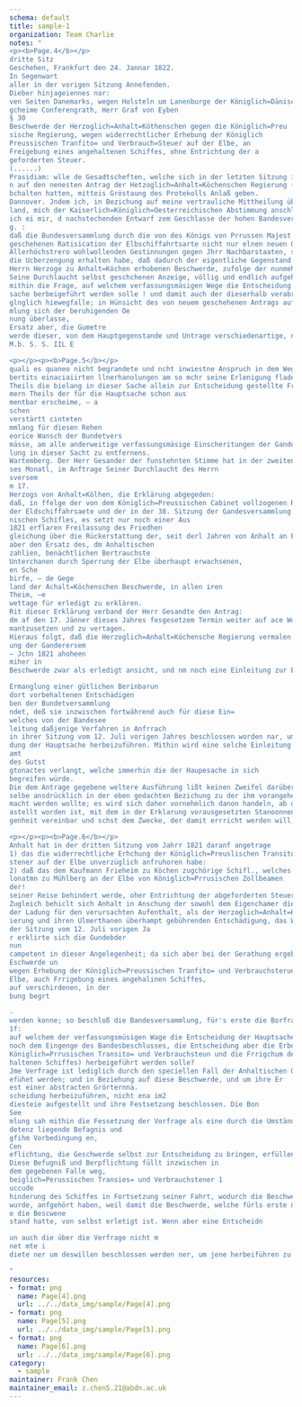 ```yaml
---
schema: default  
title: sample-1
organization: Team Charlie
notes: "
<p><b>Page.4</b></p>
dritte Sitz
Geschehen, Frankfurt den 24. Jannar 1822.
In Segenwart
aller in der vorigen Sitzung Annefenden.
Dieber hinjageiennes nar:
ven Seiten Danemarks, wegen Holsteln um Lanenburge der Königlich=Dänisch
gcheime Conferengrath, Herr Graf von Eyben
§ 30
Beschwerde der Herzoglich=Anhalt=Köthenschen gegen die Königlich=Preu
sische Regierung, wegen widerrechtlicher Erhebung der Königlich
Preussischen Tranfito= und Verbrauch=Steuer auf der Elbe, an
Freigebung eines angehaltenen Schiffes, ohne Entrichtung der a
geforderten Steuer.
(......)
Prasidiam: wlle de Gesadtscheften, welche sich in der letzten Sitzung ihre Absti
n auf den nenesten Antrag der Hetzoglich=Anhalt=Köchenschen Regierung (8 28) vo
bchalten hatten, mitteis Gröstaung des Protekolls Anlaß geben.
Dannover. Jndem ich, in Bezichung auf meine vertrauliche Mittheilung über dies
land, mich der Kaiserlich=Königlich=Oesterreichischen Abstimmung anschliesse, erlaul
ich ei mir, d nachstechenden Entwarf zem Geschlasse der hohen Bandesversammlung vorzu
g. :
daß die Bundesversammlung durch die von des Königs von Prrussen Majest
geschehenen Ratisication der Elbschiffahrtsarte nicht nur elnen neuen Geweis ve
Allerhöchstrero wohlwollenden Gestinnungen gegen Jhrr Nachbarstaaten, sondern an
die Ucberzengung erhalten habe, daß dadurch der eigentliche Gegenstand der von de
Herrn Herzoge zu Anhalt=Köchen erhobenen Beschwerde, zufolge der nunmehr vi
Seine Durchlaucht selbst geschchenen Anzeige, völlig und endlich aufgehoben so
mithin die Frage, auf welchem verfassungsmäsigen Wege die Entscheidung der Haut
sache berbeigeführt werden solle ! und damit auch der dieserhalb verabredene Term
glnglich hiewegfalle; in Hünsicht des von neuem geschehenen Antrags auf Schaden
mlung sich der beruhigenden Oe
nung überlasse,
Ersatz aber, die Gumetre
werde dieser, von dem Hauptgegenstande und Untrage verschiedenartige, noch zu Ze
M.b. S. S. IIL E

<p></p><p><b>Page.5</b></p>
quali es quaneo nicht begrandete und ncht inwiestne Anspruch in dem Wege der
bertits einaciaiirten llnerhanolungen am so mchr seine Erlenigung fladen, als eines
Theils die bielang in dieser Sache allein zur Entscheidung gestellte Frage auf den=
mern Theils der für die Hauptsache schon aus
mentbar erscheime, — a
schen
verstärtt cinteten
mmlang für diesen Rehen
eorice Wansch der Bundetvers
mässe, am alle anderweitige verfassungsmäsige Einscheritungen der Gandetversamm
lung in dieser Sacht zu entfernens.
Wartemberg. Der Herr Gesander der funstehnten Stimme hat in der zweiten Sitzung
ses Monatl, im Anftrage Seiner Durchlaucht des Herrn
sversem
m 17.
Herzogs von Anhalt=Kölhen, die Erklärung abgegeden:
daß, in ffelge der von dem Königlich=Preussischen Cabinet vollzogenen Ratification
der Eldschiffahrsaete und der in der 38. Sitzung der Gandesversammlung u. 18. Dec.
nischen Schifles, es setzt nur noch einer Aus
1821 erflaren Freilassung des Friedhen
gleichung über die Rückerstattung der, seit derl Jahren von Anhalt an Prrassen be=
aber den Ersatz des, dm Anhaltischen
zahlien, benächtlichen Bertrauchste
Unterchanen durch Sperrung der Elbe überhaupt erwachsenen,
en Sche
birfe, — de Gege
land der Achalt=Köchenschen Beschwerde, in allen iren
Theim, —e
wettage für erledigt zu erklären.
Rit dieser Erklärung verband der Herr Gesandte den Antrag:
dm af den 17. Jänner dieses Jahres fesgesetzem Termin weiter auf ace Wochen
mantzusetzen und zu vertagen.
Hieraus folgt, daß die Herzoglich=Anhalt=Köchensche Regierung vermalen de Hampl
ung der Ganderersem
— Jchn 1821 ahoheen
miher in
Beschwerde zwar als erledigt ansicht, und nm noch eine Einleitung zur Entscheidung des

Ermanglung einer gütlichen Berinbarun
dort vorbehaltenen Entschädigen
ben der Bundetversammlung
ndet, deß sie inzwischen fortwährend auch für diese Ein=
welches von der Bandesee
leitung daßjenige Verfahren in Anfrrach
in ihrer Sitzung vom 12. Juli vorigen Jahres beschlossen worden nar, um eine Entschei=
dung der Hauptsache herbeizuführen. Mithin wird eine selche Einleitung zu
amt
des Gutst
gtonactes verlangt, welche immerhin die der Haupesache in sich
begreifen würde.
Die dem Antrage gegebene weltere Ausführung lißt keinen Zweifel darüber, daß der
selbe ansdrücklich in der eben gedachten Bezichung zu der ihm vorangehenden Erfllrung ge
macht werden wollte; es wird sich daher vornehmlich danon handeln, ab der Antrag, wie er
astellt worden ist, mit dem in der Erklarung vorausgesetzten Stanoonnen dieser Angele=
genheit vereinbar und schst dem Zwecke, der damit errricht werden will, angemessen sey.

<p></p><p><b>Page.6</b></p>
Anhalt hat in der dritten Sitzung vom Jahrr 1821 daranf angetrage
1) das die widerrechtliche Erhchung der Königlich=Preuslischen Transito= und Berbeen
stener auf der Elbe unverzüglich anfruhoren habe:
2) daß das dem Kaufmann Frieheim zu Köchen zugchörige Schifl., welches seit ser
lonatmn zu Mühlberg an der Elbe von Königlich=Prrusischen Zollbeamen
der!
seiner Reise behindert werde, oher Entrichtung der abgeforderten Steuer frei gegeben wer
Zugleich behiclt sich Anhalt in Anschung der sowohl dem Eigenchamer dieses Schif
der Ladung für den verursachten Aufenthalt, als der Herzoglich=Anhalt=Köeden
ierung und ihren Ulmerthanen überhampt gebührenden Entschädigung, das Weitere ve
der Sitzung vom 12. Juli vorigen Ja
r erklirte sich die Gundebder
nun
campetent in dieser Angelegenheit; da sich aber bei der Gerathung ergeben hatte, das
Eschwerde un
wegen Erhebung der Königlich=Preussischen Tranfito= und Verbrauchsteruer auf
Elbe, auch Frrigebung eines angehalinen Schiffes,
auf verschirdenen, in der
bung begrt

-
werden konne; so beschloß die Bandesversammlung, für's erste die Borfrage in Gewis
1f:
auf welchem der verfassungsmüsigen Wage die Entscheidung der Hauptsache (das hei
noch dem Eingenge des Bandesbeschlusses, die Entscheidung aber die Erbebung
Königlich=Prrusischen Transito= und Verbrauchsteun und die Frrigchum des an
haltenen Schiffes) herbeigeführt werden solle?
Jme Verfrage ist lediglich durch den speciellen Fall der Anhaltischen Geschwerde
efühet werden; und in Beziehung auf diese Beschwerde, und um ihre Er
est einer abstracten Grörternna.
scheidung herbeizuführen, nicht ena im2
diesteie aufgestellt und ihre Festsetzung beschlossen. Die Bon
See
mlung sah mithin die Fessetzung der Vorfrage als eine durch die Umstände her
detenz liegende Befagnis und
gfihm Vorbedingung en,
Cen
eflichtung, die Geschwerde selbst zur Entscheidung zu bringen, erfüllen zu können.
Diese Befugniß und Berpflichtung füllt inzwischen in
dem gegebenen Falle weg,
beiglich=Perussischen Transies= und Verbrauchstener 1
uccude
hinderung des Schiffes in Fortsetzung seiner Fahrt, wodurch die Beschwerde veran
wurde, anfgehört haben, weil damit die Beschwerde, welche fürls erste nur senen Ge
e die Bescwene
stand hatte, von selbst erletigt ist. Wenn aber eine Entscheidn

un auch die über die Verfrage nicht m
net mte i
diete ner um deswillen beschlossen werden ner, um jene herbeiführen zu

"
resources: 
- format: png 
  name: Page[4].png 
  url: ../../data_img/sample/Page[4].png 
- format: png 
  name: Page[5].png 
  url: ../../data_img/sample/Page[5].png 
- format: png 
  name: Page[6].png 
  url: ../../data_img/sample/Page[6].png 
category: 
  - sample 
maintainer: Frank Chen
maintainer_email: z.chen5.21@abdn.ac.uk
--- 
```

